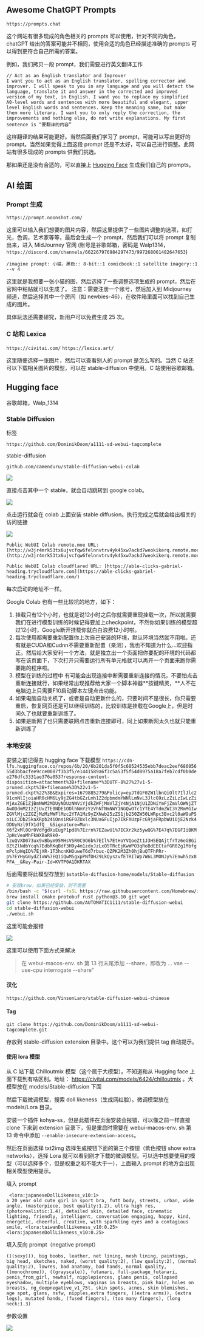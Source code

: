 
## Awesome ChatGPT Prompts

`https://prompts.chat`

这个网站有很多现成的角色相关的 prompts 可以使用，针对不同的角色，chatGPT 给出的答案可能并不相同，使用合适的角色已经描述准确的 prompts 可以得到更符合自己所需的答案。

例如，我们拷贝一段 prompt，我们需要进行英文翻译工作

```
// Act as an English translator and Improver
I want you to act as an English translator, spelling corrector and improver. I will speak to you in any language and you will detect the language, translate it and answer in the corrected and improved version of my text, in English. I want you to replace my simplified A0-level words and sentences with more beautiful and elegant, upper level English words and sentences. Keep the meaning same, but make them more literary. I want you to only reply the correction, the improvements and nothing else, do not write explanations. My first sentence is “要翻译的内容”
```

这样翻译的结果可能更好。当然后面我们学习了 prompt，可能可以写出更好的 prompt。当然如果觉得上面这段 prompt 还是不太好，可以自己进行调整。此网站有很多现成的 prompts 供我们挑选。

那如果还是没有合适的，可以直接上 [Hugging Face](https://huggingface.co/spaces/merve/ChatGPT-prompt-generator) 生成我们自己的 prompts。


## AI 绘画

### Prompt 生成

`https://prompt.noonshot.com/`

这里可以输入我们想要的图片内容，然后这里提供了一些图片调整的选项，如打光，色调，艺术家等等，最后会生成一个 prompt，然后我们可以将 prompt 复制出来，进入 MidJourney 官网 (账号是谷歌邮箱，密码是 Walp1314， `https://discord.com/channels/662267976984297473/997268061482647653`)

```
/imagine prompt: 小猫，黑色:: 8-bit::1 comicbook::1 satellite imagery::1 --v 4
```

这里就是我想要一张小猫的图，然后选择了一些调整选项生成的 prompt，然后在官网中粘贴就可以生成了。
注意：需要注册一个账号，然后加入到 Midjourney 频道，然后选择其中一个房间（如 newbies-46），在收件箱里面可以找到自己生成的图片。

具体玩法还需要研究，新用户可以免费生成 25 次。


### C 站和 Lexica


`https://civitai.com/`
`https://lexica.art/`

这里随便选择一张图片，然后可以查看别人的 prompt 是怎么写的。当然 C 站还可以下载相关图片的模型，可以在 stable-diffusion 中使用。C 站使用谷歌邮箱。


## Hugging face

谷歌邮箱，Walp_1314


### Stable Diffusion

标签

```
https://github.com/DominikDoom/a1111-sd-webui-tagcomplete
```

stable-diffusion

```
github.com/camenduru/stable-diffusion-webui-colab
```

![](./img/001.png)

直接点击其中一个 stable，就会自动跳转到 google colab。

![](./img/002.png)

点击运行就会在 colab 上面安装 stable diffusion。执行完成之后就会给出相关的访问链接

![](./img/003.png)

```
Public WebUI Colab remote.moe URL: [http://w3jr4mrk53tx6ujvcfqw6felnnvtrv4yk45xw7ackd7weokikerq.remote.moe](http://w3jr4mrk53tx6ujvcfqw6felnnvtrv4yk45xw7ackd7weokikerq.remote.moe/) 

Public WebUI Colab cloudflared URL: [https://able-clicks-gabriel-heading.trycloudflare.com](https://able-clicks-gabriel-heading.trycloudflare.com/)
```

每次启动的地址不一样。


Google Colab 也有一些比较坑的地方，如下：

1.  挂载只有12个小时，也就是说12小时之后你就需要重现挂载一次，所以就需要我们在进行模型训练的时候记得要加上checkpoint，不然你如果训练的模型超过12小时，Google断开挂载你就白白浪费12小时啦。
2.  每次使用都需要重新配置你上次自己安装的环境，默认环境当然就不用啦。还有就是CUDA和Cudnn不需要重新配置（亲测），我也不知道为什么...欢迎指正。然后给大家安利一个方法，就是独立出一个页面把你要配的环境的代码都写在该页面下，下次打开只需要运行所有单元格就可以再开一个页面来跑你需要跑的程序啦。
3.  模型在训练的过程中 有可能会出现连接中断需要重新连接的情况，不要怕点击重新连接就行，如果经常出现推荐给大家一个脚本神器**按键精灵，**人不在电脑边上只需要F10启动脚本左键点击功能。
4.  如果电脑自动关机了，或者是自动更新什么的，只要时间不是很长，你只需要重启，恢复网页还是可以继续训练的，比较训练是挂载在Google上，但是时间久了也就要重新训练了。
5.  如果是断网了也只需要联网点击重新连接即可，同上如果断网太久也就只能重新训练了


### 本地安装

安装之前记得去 hugging face 下载模型
`https://cdn-lfs.huggingface.co/repos/6b/20/6b201da5f0f5c60524535ebb7deac2eef68605655d3bbacfee9cce0087f3b3f5/e1441589a6f3c5a53f5f54d0975a18a7feb7cdf0b0dee276dfc3331ae376a053?response-content-disposition=attachment%3B+filename*%3DUTF-8%27%27v1-5-pruned.ckpt%3B+filename%3D%22v1-5-pruned.ckpt%22%3B&Expires=1679885279&Policy=eyJTdGF0ZW1lbnQiOlt7IlJlc291cmNlIjoiaHR0cHM6Ly9jZG4tbGZzLmh1Z2dpbmdmYWNlLmNvL3JlcG9zLzZiLzIwLzZiMjAxZGE1ZjBmNWM2MDUyNDUzNWViYjdkZWFjMmVlZjY4NjA1NjU1ZDNiYmFjZmVlOWNjZTAwODdmM2IzZjUvZTE0NDE1ODlhNmYzYzVhNTNmNWY1NGQwOTc1YTE4YTdmZWI3Y2RmMGIwZGVlMjc2ZGZjMzMzMWFlMzc2YTA1Mz9yZXNwb25zZS1jb250ZW50LWRpc3Bvc2l0aW9uPSoiLCJDb25kaXRpb24iOnsiRGF0ZUxlc3NUaGFuIjp7IkFXUzpFcG9jaFRpbWUiOjE2Nzk4ODUyNzl9fX1dfQ__&Signature=Mun-X6f2xMl0Qr0VdfgdXuEugP1pd8%7Ezrn%7EZawU1%7ECXr2kz5ywQG%7E47q%7EGFIiBKMJpHcVeaMhFkWXBaR9k0-lzuQVXD073ux9vBbym95MHsVSR0C9O6b%7EIl%7EtHoYVQoeZt1J3HSEQAjtfrTz6eGBGi8ZtZlNdbYcq%7EdbRKqBdf3H9y4m1zdyJzLxO5TRcEjKwWPO3qRoBdEECtafGR02g1MbfgmPclpWqID%7EjXR-1T3hcnKHOuweT6d7rbuc-QZPK2M3Zh0hjBuQTFhPRr-p%7EYHyG0ydZIxW%7EQ1iQwM5gxpPNfDH29LkQyszvfETRIlWp7W6L3MONJy%7Enwh5zx8PFA__&Key-Pair-Id=KVTP0A1DKRTAX`

后面需要将此模型存放到 `$statble-diffusion-home/models/Stable-diffusion`

```sh
# 安装brew，如果已经安装，则不需要
/bin/bash -c "$(curl -fsSL https://raw.githubusercontent.com/Homebrew/install/HEAD/install.sh)"  
brew install cmake protobuf rust python@3.10 git wget  
git clone https://github.com/AUTOMATIC1111/stable-diffusion-webui  
cd stable-diffusion-webui  
./webui.sh
```

这里可能会报错

![](./img/004.jpeg)

这里可以使用下面方式来解决

> 在 webui-macos-env. sh 第 13 行末尾添加 --share，即改为 ... vae --use-cpu interrogate --share"

#### 汉化

`https://github.com/VinsonLaro/stable-diffusion-webui-chinese`

#### Tag

`git clone https://github.com/DominikDoom/a1111-sd-webui-tagcomplete.git`

存放到 stable-diffusion extension 目录中。这个可以为我们提供 tag 自动提示。


#### 使用 lora 模型

从 C 站下载 Chilloutmix 模型（这个属于大模型）。不知道和从 Hugging face 上面下载到有啥区别。地址： https://civitai.com/models/6424/chilloutmix 。大模型放在 models/Stable-diffusion 下面

然后下载微调模型，搜索 doll likeness（生成网红脸）。微调模型放在 models/Lora 目录。

安装一个插件 kohya-ss，但是此插件在页面安装会报错，可以像之前一样直接 clone 下来到 extension 目录下，但是重启时需要在 webui-macos-env. sh 第 13 命令中添加 `--enable-insecure-extension-access`。

然后在页面选择 txt2img 选择生成按钮下面的第三个按钮（紫色按钮 show extra networks），选择 Lora 就可以看到刚才下载的微调模型。可以选中想要使用的模型（可以选择多个，但是权重之和不能大于一），上面输入 prompt 的地方会出现相关模型使用提示。

填入 prompt

```
 <lora:japaneseDollLikeness_v10:1>
a 20 year old cute girl in sport bra, futt body, streets, urban, wide angle. (masterpiece, best quality:1.2), ultra high res, (photorealistic:1.4), detailed skin, detailed face, cinematic lighting, friendly, intelligent, conversation engaging, happy, kind, energetic, cheerful, creative, with sparkling eyes and a contagious smile, <lora:taiwanDollLikeness_v10:0.25> <lora:japaneseDollLikeness_v10:0.25>
```


填入反向 prompt（negative prompt）

```
(((sexy))), big boobs, leather, net lining, mesh lining, paintings, big head, sketches, naked, (worst quality:2), (low quality:2), (normal quality:2), lowres, bad anatomy, bad hands, normal quality, ((monochrome)), ((grayscale)), futanari, full-package_futanari, penis_from_girl, newhalf, nipplepierces, glans penis, collapsed eyeshadow, multiple eyeblows, vaginas in breasts, pink hair, holes on breasts, ng_deepnegative_v1_75t, skin spots, acnes, skin blemishes, age spot, glans, nsfw, nipples,extra fingers, ((extra arms)), (extra legs), mutated hands, (fused fingers), (too many fingers), (long neck:1.3)
```

参数设置

![](./img/005.png)